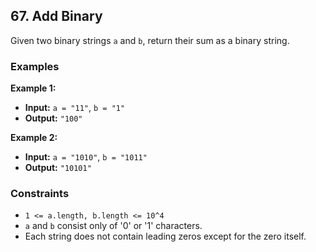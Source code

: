## 67. Add Binary

Given two binary strings `a` and `b`, return their sum as a binary string.

### Examples

**Example 1:**

- **Input:** `a = "11"`, `b = "1"`
- **Output:** `"100"`

**Example 2:**

- **Input:** `a = "1010"`, `b = "1011"`
- **Output:** `"10101"`

### Constraints

- `1 <= a.length, b.length <= 10^4`
- `a` and `b` consist only of '0' or '1' characters.
- Each string does not contain leading zeros except for the zero itself.
